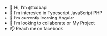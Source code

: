 - 👋 Hi, I’m @todbapi
- 👀 I’m interested in Typescript JavaScript PHP
- 🌱 I’m currently learning Angular
- 💞️ I’m looking to collaborate on My Project
- 📫 Reach me on facebook
